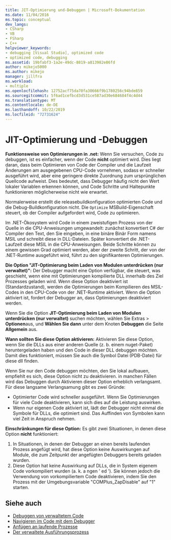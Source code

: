 ```yaml
---
title: JIT-Optimierung und-Debuggen | Microsoft-Dokumentation
ms.date: 11/04/2016
ms.topic: conceptual
dev_langs:
- CSharp
- VB
- FSharp
- C++
helpviewer_keywords:
- debugging [Visual Studio], optimized code
- optimized code, debugging
ms.assetid: 19bfabf3-1a2e-49dc-8819-a813982e86fd
author: mikejo5000
ms.author: mikejo
manager: jillfra
ms.workload:
- multiple
ms.openlocfilehash: 12752acf75da70fa30666f9b1780256c94bde859
ms.sourcegitcommit: 5f6ad1cefbcd3d531ce587ad30e684684f4c4d44
ms.translationtype: MT
ms.contentlocale: de-DE
ms.lasthandoff: 10/22/2019
ms.locfileid: "72731624"
---
```

# <a name="jit-optimization-and-debugging"></a>JIT-Optimierung und -Debuggen
**Funktionsweise von Optimierungen in .net:** Wenn Sie versuchen, Code zu debuggen, ist es einfacher, wenn der Code **nicht** optimiert wird. Dies liegt daran, dass beim Optimieren von Code der Compiler und die Laufzeit Änderungen am ausgegebenen CPU-Code vornehmen, sodass er schneller ausgeführt wird, aber eine geringere direkte Zuordnung zum ursprünglichen Quellcode aufweist. Dies bedeutet, dass Debugger häufig nicht den Wert lokaler Variablen erkennen können, und Code Schritte und Haltepunkte funktionieren möglicherweise nicht wie erwartet.

Normalerweise erstellt die releasebuildkonfiguration optimierten Code und die Debug-Buildkonfiguration nicht. Die `Optimize` MSBuild-Eigenschaft steuert, ob der Compiler aufgefordert wird, Code zu optimieren.

Im .NET-Ökosystem wird Code in einem zweistufigen Prozess von der Quelle in die CPU-Anweisungen umgewandelt: zunächst konvertiert C# der Compiler den Text, den Sie eingeben, in eine binäre Binär Form namens MSIL und schreibt diese in DLL-Dateien. Später konvertiert die .NET-Laufzeit diese MSIL in die CPU-Anweisungen. Beide Schritte können zu einem gewissen Grad optimiert werden, aber der zweite Schritt, der von der .NET-Runtime ausgeführt wird, führt zu den signifikanteren Optimierungen.

**Die Option "JIT-Optimierung beim Laden von Modulen unterdrücken (nur verwaltet)":** Der Debugger macht eine Option verfügbar, die steuert, was geschieht, wenn eine mit Optimierungen kompilierte DLL innerhalb des Ziel Prozesses geladen wird. Wenn diese Option deaktiviert ist (Standardzustand), werden die Optimierungen beim Kompilieren des MSIL-Codes in den CPU-Code von der .NET-Runtime aktiviert. Wenn die Option aktiviert ist, fordert der Debugger an, dass Optimierungen deaktiviert werden.

Wenn Sie die Option **JIT-Optimierung beim Laden von Modulen unterdrücken (nur verwaltet)** suchen möchten, wählen Sie Extras  > **Optionen**aus, und **Wählen Sie dann** unter dem Knoten **Debuggen** die Seite **Allgemein** aus.

**Wann sollten Sie diese Option aktivieren:** Aktivieren Sie diese Option, wenn Sie die DLLs aus einer anderen Quelle (z. b. einem nuget-Paket) heruntergeladen haben und den Code in dieser DLL debuggen möchten. Damit dies funktioniert, müssen Sie auch die Symbol Datei (PDB-Datei) für diese dll finden.

Wenn Sie nur den Code debuggen möchten, den Sie lokal aufbauen, empfiehlt es sich, diese Option nicht zu deaktivieren. in manchen Fällen wird das Debuggen durch Aktivieren dieser Option erheblich verlangsamt. Für diese langsame Verlangsamung gibt es zwei Gründe:

* Optimierter Code wird schneller ausgeführt. Wenn Sie Optimierungen für viele Code deaktivieren, kann sich dies auf die Leistung auswirken.
* Wenn nur eigenen Code aktiviert ist, lädt der Debugger nicht einmal die Symbole für DLLs, die optimiert sind. Das Auffinden von Symbolen kann viel Zeit in Anspruch nehmen.

**Einschränkungen für diese Option:** Es gibt zwei Situationen, in denen diese Option **nicht** funktioniert:

1. In Situationen, in denen der Debugger an einen bereits laufenden Prozess angefügt wird, hat diese Option keine Auswirkungen auf Module, die zum Zeitpunkt der angefügten Debuggers bereits geladen wurden.
2. Diese Option hat keine Auswirkung auf DLLs, die in System eigenem Code vorkompiliert wurden (a. k. a ngen ' ed '). Sie können jedoch die Verwendung von vorkompiliertem Code deaktivieren, indem Sie den Prozess mit der Umgebungsvariable "COMPlus_ZapDisable" auf "1" starten.

## <a name="see-also"></a>Siehe auch
- [Debuggen von verwaltetem Code](../debugger/debugging-managed-code.md)
- [Navigieren im Code mit dem Debugger](../debugger/navigating-through-code-with-the-debugger.md)
- [Anfügen an laufende Prozesse](../debugger/attach-to-running-processes-with-the-visual-studio-debugger.md)
- [Der verwaltete Ausführungsprozess](/dotnet/standard/managed-execution-process)
